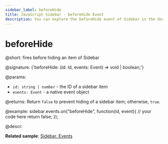 ```yaml
---
sidebar_label: beforeHide
title: JavaScript Sidebar - beforeHide Event 
description: You can explore the beforeHide event of Sidebar in the documentation of the DHTMLX JavaScript UI library. Browse developer guides and API reference, try out code examples and live demos, and download a free 30-day evaluation version of DHTMLX Suite.
---
```


# beforeHide

@short: fires before hiding an item of Sidebar

@signature: {'beforeHide: (id: Id, events: Event) => void | boolean;'}

@params:
- `id: string | number` - the ID of a sidebar item
- `events: Event` - a native event object

@returns:
Return `false` to prevent hiding of a sidebar item; otherwise, `true`.

@example:
sidebar.events.on("beforeHide", function(id, event){
    // your code here
    return false;
});

@descr:

**Related sample**: [Sidebar. Events](https://snippet.dhtmlx.com/qfddiu3i)

[comment]: # (@related: sidebar/events.md)
